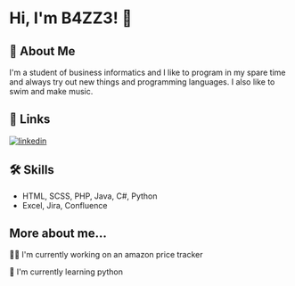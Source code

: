 
# Hi, I'm B4ZZ3! 👋

## 🚀 About Me
I'm a student of business informatics and I like to program in my spare time and always try out new things and programming languages.
I also like to swim and make music.

## 🔗 Links
[![linkedin](https://img.shields.io/badge/linkedin-0A66C2?style=for-the-badge&logo=linkedin&logoColor=white)](https://www.linkedin.com/bchristel)

## 🛠 Skills
- HTML, SCSS, PHP, Java, C#, Python  
- Excel, Jira, Confluence

## More about me...
👩‍💻 I'm currently working on an amazon price tracker

🧠 I'm currently learning python
